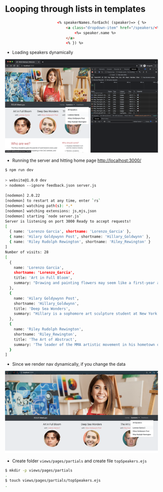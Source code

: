 # Looping through lists in templates

```html
                        <% speakerNames.forEach( (speaker)=> { %>
                            <a class="dropdown-item" href="/speakers/<%= speaker.shortname %>">
                                <%= speaker.name %>
                            </a>
                            <% }) %>
```

- Loading speakers dynamically 

![img](.images/image-2023-05-31-23-12-15.png)

- Running the server and hitting home page [http://localhost:3000/](http://localhost:3000)

```bash
$ npm run dev

> website@1.0.0 dev
> nodemon --ignore feedback.json server.js

[nodemon] 2.0.22
[nodemon] to restart at any time, enter `rs`
[nodemon] watching path(s): *.*
[nodemon] watching extensions: js,mjs,json
[nodemon] starting `node server.js`
Server is listening on port 3000 Ready to accept requests!
[
  { name: 'Lorenzo Garcia', shortname: 'Lorenzo_Garcia' },
  { name: 'Hilary Goldywynn Post', shortname: 'Hillary_Goldwynn' },
  { name: 'Riley Rudolph Rewington', shortname: 'Riley_Rewington' }
]
Number of visits: 28
[
  {
    name: 'Lorenzo Garcia',
    shortname: 'Lorenzo_Garcia',
    title: 'Art in Full Bloom',
    summary: "Drawing and painting flowers may seem like a first-year art student's assignment, but Lorenzo Garcia brings depth, shadows, light, form and color to new heights with his unique and revolutionary technique of painting on canvas with ceramic glaze. This session is sure to be a hit with mixed media buffs."
  },
  {
    name: 'Hilary Goldywynn Post',
    shortname: 'Hillary_Goldwynn',
    title: 'Deep Sea Wonders',
    summary: "Hillary is a sophomore art sculpture student at New York University, and has won the major international prizes for painters, including the Divinity Circle and the International Painter's Medal. Hillary's exhibit features paintings that contain only water including waves, deep sea, and river."
  },
  {
    name: 'Riley Rudolph Rewington',
    shortname: 'Riley_Rewington',
    title: 'The Art of Abstract',
    summary: 'The leader of the MMA artistic movement in his hometown of Portland, Riley Rudolph Rewington draws a crowd wherever he goes. Mixing street performance, video, music, and traditional art, Riley has created some of the most unique and deeply poignant abstract works of his generation.'
  }
]
```

- Since we render nav dynamically, if you change the data

![img](.images/dynamic-nav-render.png)

- Create folder `views/pages/partials` and create file `topSpeakers.ejs`

```bash
$ mkdir -p views/pages/partials
.
$ touch views/pages/partials/topSpeakers.ejs
.
```

